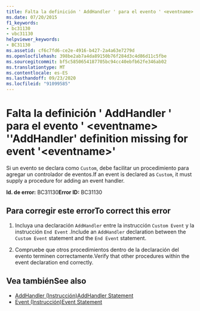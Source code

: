 ```yaml
---
title: Falta la definición ' AddHandler ' para el evento ' <eventname> '
ms.date: 07/20/2015
f1_keywords:
- bc31130
- vbc31130
helpviewer_keywords:
- BC31130
ms.assetid: cf6c7fd6-ce2e-4916-b427-2a4a63e7279d
ms.openlocfilehash: 398be2ab7a4da89150b76f284d3c4d86d11c5fbe
ms.sourcegitcommit: bf5c5850654187705bc94cc40ebfb62fe346ab02
ms.translationtype: MT
ms.contentlocale: es-ES
ms.lasthandoff: 09/23/2020
ms.locfileid: "91099585"
---
```

# <a name="addhandler-definition-missing-for-event-eventname"></a><span data-ttu-id="72740-102">Falta la definición ' AddHandler ' para el evento ' \<eventname> '</span><span class="sxs-lookup"><span data-stu-id="72740-102">'AddHandler' definition missing for event '\<eventname>'</span></span>

<span data-ttu-id="72740-103">Si un evento se declara como `Custom`, debe facilitar un procedimiento para agregar un controlador de eventos.</span><span class="sxs-lookup"><span data-stu-id="72740-103">If an event is declared as `Custom`, it must supply a procedure for adding an event handler.</span></span>  
  
 <span data-ttu-id="72740-104">**Id. de error:** BC31130</span><span class="sxs-lookup"><span data-stu-id="72740-104">**Error ID:** BC31130</span></span>  
  
## <a name="to-correct-this-error"></a><span data-ttu-id="72740-105">Para corregir este error</span><span class="sxs-lookup"><span data-stu-id="72740-105">To correct this error</span></span>  
  
1. <span data-ttu-id="72740-106">Incluya una declaración `AddHandler` entre la instrucción `Custom Event` y la instrucción `End Event` .</span><span class="sxs-lookup"><span data-stu-id="72740-106">Include an `AddHandler` declaration between the `Custom Event` statement and the `End Event` statement.</span></span>  
  
2. <span data-ttu-id="72740-107">Compruebe que otros procedimientos dentro de la declaración del evento terminen correctamente.</span><span class="sxs-lookup"><span data-stu-id="72740-107">Verify that other procedures within the event declaration end correctly.</span></span>  
  
## <a name="see-also"></a><span data-ttu-id="72740-108">Vea también</span><span class="sxs-lookup"><span data-stu-id="72740-108">See also</span></span>

- [<span data-ttu-id="72740-109">AddHandler (Instrucción)</span><span class="sxs-lookup"><span data-stu-id="72740-109">AddHandler Statement</span></span>](../language-reference/statements/addhandler-statement.md)
- [<span data-ttu-id="72740-110">Event (Instrucción)</span><span class="sxs-lookup"><span data-stu-id="72740-110">Event Statement</span></span>](../language-reference/statements/event-statement.md)
